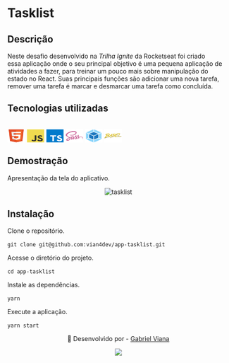 # Tasklist

## Descrição
Neste desafio desenvolvido na _Trilha Ignite_ da Rocketseat foi criado essa aplicação onde o seu principal objetivo é uma pequena aplicação de atividades a fazer, para treinar um pouco mais sobre manipulação do estado no React. Suas principais funções são adicionar uma nova tarefa, remover uma tarefa é marcar e desmarcar uma tarefa como concluída.


## Tecnologias utilizadas
<div style="display: inline_block"><br>
  <img align="center" alt="img-html" height="30" width="40" src="https://raw.githubusercontent.com/devicons/devicon/master/icons/html5/html5-original.svg">
  
  <img align="center" alt="img-javascript" height="30" width="40" src="https://raw.githubusercontent.com/devicons/devicon/master/icons/javascript/javascript-original.svg">
  
  <img align="center" alt="img-typescript" height="30" width="40" src="https://raw.githubusercontent.com/devicons/devicon/master/icons/typescript/typescript-original.svg">
  
  <img align="center" alt="img-sass" height="30" width="40" src="https://raw.githubusercontent.com/devicons/devicon/master/icons/sass/sass-original.svg">

  <img align="center" alt="img-webpack" height="30" width="40" src="https://raw.githubusercontent.com/devicons/devicon/master/icons/webpack/webpack-original.svg">
  
  <img align="center" alt="img-babel" height="30" width="40" src="https://raw.githubusercontent.com/devicons/devicon/master/icons/babel/babel-original.svg">
</div>

## Demostração
Apresentação da tela do aplicativo.
<div align="center">
  <img src="https://i.ibb.co/R9Q86S0/tasklist.png" alt="tasklist" border="0">
</div>

## Instalação
Clone o repositório.
~~~
git clone git@github.com:vian4dev/app-tasklist.git
~~~
Acesse o diretório do projeto.
~~~
cd app-tasklist
~~~
Instale as dependências.
~~~
yarn
~~~
Execute a aplicação.
~~~
yarn start
~~~

<div align="center"> 
 <p>🤖 Desenvolvido por - <a href="https://github.com/vian4dev">Gabriel Viana</a></p>
 
 <a href="https://www.linkedin.com/in/vianadev" target="_blank"><img src="https://img.shields.io/badge/-LinkedIn-%230077B5?style=for-the-badge&logo=linkedin&logoColor=white" target="_blank"></a> 
</div>
